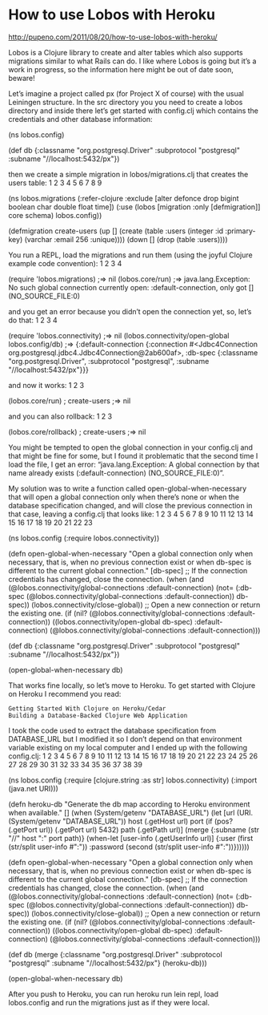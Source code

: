 # How to use Lobos with Heroku

http://pupeno.com/2011/08/20/how-to-use-lobos-with-heroku/

Lobos is a Clojure library to create and alter tables which also supports migrations similar to what Rails can do. I like where Lobos is going but it’s a work in progress, so the information here might be out of date soon, beware!

Let’s imagine a project called px (for Project X of course) with the usual Leiningen structure. In the src directory you you need to create a lobos directory and inside there let’s get started with config.clj which contains the credentials and other database information:

	
(ns lobos.config)
 
(def db
  {:classname "org.postgresql.Driver"
   :subprotocol "postgresql"
   :subname "//localhost:5432/px"})

then we create a simple migration in lobos/migrations.clj that creates the users table:
1
2
3
4
5
6
7
8
9
	
(ns lobos.migrations
  (:refer-clojure :exclude [alter defonce drop bigint boolean char double float time])
  (:use (lobos [migration :only [defmigration]] core schema) lobos.config))
 
(defmigration create-users
  (up [] (create (table :users
                   (integer :id :primary-key)
                   (varchar :email 256 :unique))))
  (down [] (drop (table :users))))

You run a REPL, load the migrations and run them (using the joyful Clojure example code convention):
1
2
3
4
	
(require 'lobos.migrations)
;=> nil
(lobos.core/run)
;=> java.lang.Exception: No such global connection currently open: :default-connection, only got [] (NO_SOURCE_FILE:0)

and you get an error because you didn’t open the connection yet, so, let’s do that:
1
2
3
4
	
(require 'lobos.connectivity)
;=> nil
(lobos.connectivity/open-global lobos.config/db)
;=> {:default-connection {:connection #<Jdbc4Connection org.postgresql.jdbc4.Jdbc4Connection@2ab600af>, :db-spec {:classname "org.postgresql.Driver", :subprotocol "postgresql", :subname "//localhost:5432/px"}}}

and now it works:
1
2
3
	
(lobos.core/run)
; create-users
;=> nil

and you can also rollback:
1
2
3
	
(lobos.core/rollback)
; create-users
;=> nil

You might be tempted to open the global connection in your config.clj and that might be fine for some, but I found it problematic that the second time I load the file, I get an error: “java.lang.Exception: A global connection by that name already exists (:default-connection) (NO_SOURCE_FILE:0)”.

My solution was to write a function called open-global-when-necessary that will open a global connection only when there’s none or when the database specification changed, and will close the previous connection in that case, leaving a config.clj that looks like:
1
2
3
4
5
6
7
8
9
10
11
12
13
14
15
16
17
18
19
20
21
22
23
	
(ns lobos.config
  (:require lobos.connectivity))
 
(defn open-global-when-necessary
  "Open a global connection only when necessary, that is, when no previous
  connection exist or when db-spec is different to the current global
  connection."
  [db-spec]
  ;; If the connection credentials has changed, close the connection.
  (when (and (@lobos.connectivity/global-connections :default-connection)
             (not= (:db-spec (@lobos.connectivity/global-connections :default-connection)) db-spec))
    (lobos.connectivity/close-global))
  ;; Open a new connection or return the existing one.
  (if (nil? (@lobos.connectivity/global-connections :default-connection))
    ((lobos.connectivity/open-global db-spec) :default-connection)
    (@lobos.connectivity/global-connections :default-connection)))
 
(def db
  {:classname "org.postgresql.Driver"
   :subprotocol "postgresql"
   :subname "//localhost:5432/px"})
 
(open-global-when-necessary db)

That works fine locally, so let’s move to Heroku. To get started with Clojure on Heroku I recommend you read:

    Getting Started With Clojure on Heroku/Cedar
    Building a Database-Backed Clojure Web Application

I took the code used to extract the database specification from DATABASE_URL but I modified it so I don’t depend on that environment variable existing on my local computer and I ended up with the following config.clj:
1
2
3
4
5
6
7
8
9
10
11
12
13
14
15
16
17
18
19
20
21
22
23
24
25
26
27
28
29
30
31
32
33
34
35
36
37
38
39
	
(ns lobos.config
  (:require [clojure.string :as str] lobos.connectivity)
  (:import (java.net URI)))
 
(defn heroku-db
  "Generate the db map according to Heroku environment when available."
  []
  (when (System/getenv "DATABASE_URL")
    (let [url (URI. (System/getenv "DATABASE_URL"))
          host (.getHost url)
          port (if (pos? (.getPort url)) (.getPort url) 5432)
          path (.getPath url)]
      (merge
       {:subname (str "//" host ":" port path)}
       (when-let [user-info (.getUserInfo url)]
         {:user (first (str/split user-info #":"))
          :password (second (str/split user-info #":"))})))))
 
(defn open-global-when-necessary
  "Open a global connection only when necessary, that is, when no previous
  connection exist or when db-spec is different to the current global
  connection."
  [db-spec]
  ;; If the connection credentials has changed, close the connection.
  (when (and (@lobos.connectivity/global-connections :default-connection)
             (not= (:db-spec (@lobos.connectivity/global-connections :default-connection)) db-spec))
    (lobos.connectivity/close-global))
  ;; Open a new connection or return the existing one.
  (if (nil? (@lobos.connectivity/global-connections :default-connection))
    ((lobos.connectivity/open-global db-spec) :default-connection)
    (@lobos.connectivity/global-connections :default-connection)))
 
(def db
  (merge {:classname "org.postgresql.Driver"
          :subprotocol "postgresql"
          :subname "//localhost:5432/px"}
         (heroku-db)))
 
(open-global-when-necessary db)

After you push to Heroku, you can run heroku run lein repl, load lobos.config and run the migrations just as if they were local.
